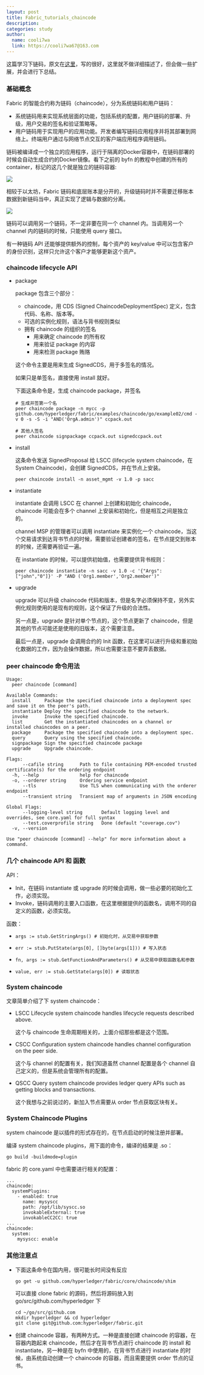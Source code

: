 ```yaml
---
layout: post
title: Fabric_tutorials_chaincode
description:
categories: study
author:
  name: cooli7wa
  link: https://cooli7wa67@163.com
---
```

这篇学习下链码，原文在[这里](https://hyperledger-fabric.readthedocs.io/en/release-1.3/chaincode4ade.html)，写的很好，这里就不做详细描述了，但会做一些扩展，并会进行下总结。

### 基础概念

Fabric 的智能合约称为链码（chaincode），分为系统链码和用户链码：

- 系统链码用来实现系统层面的功能，包括系统的配置，用户链码的部署、升级，用户交易的签名和验证策略等。
- 用户链码用于实现用户的应用功能。开发者编写链码应用程序并将其部署到网络上。终端用户通过与网络节点交互的客户端应用程序调用链码。

链码被编译成一个独立的应用程序，运行于隔离的Docker容器中，在链码部署的时候会自动生成合约的Docker镜像。看下之前的 byfn 的教程中创建的所有的 container，标记的这几个就是独立的链码容器:

![]({{site.baseurl}}/images/md/hyperledger_fabric_tutorials_chaincode_1.png)

相较于以太坊，Fabric 链码和底层账本是分开的，升级链码时并不需要迁移账本数据到新链码当中，真正实现了逻辑与数据的分离。

![]({{site.baseurl}}/images/md/hyperledger_fabric_tutorials_chaincode_0.png)

链码可以调用另一个链码，不一定非要在同一个 channel 内。当调用另一个 channel 内的链码的时候，只能使用 query 接口。

有一种链码 API 还能够提供额外的控制，每个资产的 key/value 中可以包含客户的身份识别，这样只允许这个客户才能够更新这个资产。

### chaincode lifecycle API

- package

  package 包含三个部分：

  - chaincode，用 CDS (Signed ChaincodeDeploymentSpec) 定义，包含代码、名称、版本等。
  - 可选的实例化规则，语法与背书规则类似
  - 拥有 chaincode 的组织的签名
    - 用来确定 chaincode 的所有权
    - 用来验证 package 的内容
    - 用来检测 package 贿赂

  这个命令主要是用来生成 SignedCDS，用于多签名的情况。

  如果只是单签名，直接使用 install 就好。

  下面这条命令是，生成 chaincode package，并签名

  ```
  # 生成并签第一个名
  peer chaincode package -n mycc -p github.com/hyperledger/fabric/examples/chaincode/go/example02/cmd -v 0 -s -S -i "AND('OrgA.admin')" ccpack.out

  # 其他人签名
  peer chaincode signpackage ccpack.out signedccpack.out
  ```

- install

  这条命令发送 SignedProposal 给 LSCC (lifecycle system chaincode，在 System Chaincode)，会创建 SignedCDS，并在节点上安装。

  ```
  peer chaincode install -n asset_mgmt -v 1.0 -p sacc
  ```

- instantiate

  instantiate 会调用 LSCC 在 channel 上创建和初始化 chaincode，chaincode 可能会在多个 channel 上安装和初始化，但是相互之间是独立的。

  channel MSP 的管理者可以调用 instantiate 来实例化一个 chaincode，当这个交易请求到达背书节点的时候，需要验证创建者的签名，在节点提交到账本的时候，还需要再验证一遍。

  在 instantiate 的时候，可以提供初始值，也需要提供背书规则：

  ```
  peer chaincode instantiate -n sacc -v 1.0 -c '{"Args":["john","0"]}' -P "AND ('Org1.member','Org2.member')"
  ```

- upgrade

  upgrade 可以升级 chaincode 代码和版本，但是名字必须保持不变，另外实例化规则使用的是现有的规则，这个保证了升级的合法性。

  另一点是，upgrade 是针对单个节点的，这个节点更新了 chaincode，但是其他的节点可能还是使用的旧版本，这个需要注意。

  最后一点是，upgrade 会调用合约的 Init 函数，在这里可以进行升级和重初始化数据的工作，因为会操作数据，所以也需要注意不要弄丢数据。

### peer chaincode 命令用法

```
Usage:
  peer chaincode [command]

Available Commands:
  install     Package the specified chaincode into a deployment spec and save it on the peer's path.
  instantiate Deploy the specified chaincode to the network.
  invoke      Invoke the specified chaincode.
  list        Get the instantiated chaincodes on a channel or installed chaincodes on a peer.
  package     Package the specified chaincode into a deployment spec.
  query       Query using the specified chaincode.
  signpackage Sign the specified chaincode package
  upgrade     Upgrade chaincode.

Flags:
      --cafile string      Path to file containing PEM-encoded trusted certificate(s) for the ordering endpoint
  -h, --help               help for chaincode
  -o, --orderer string     Ordering service endpoint
      --tls                Use TLS when communicating with the orderer endpoint
      --transient string   Transient map of arguments in JSON encoding

Global Flags:
      --logging-level string       Default logging level and overrides, see core.yaml for full syntax
      --test.coverprofile string   Done (default "coverage.cov")
  -v, --version

Use "peer chaincode [command] --help" for more information about a command.
```

### 几个 chaincode API 和 函数

API：

- Init，在链码 instantiate 或 upgrade 的时候会调用，做一些必要的初始化工作，必须实现。
- Invoke，链码调用的主要入口函数，在这里根据提供的函数名，调用不同的自定义的函数，必须实现。

函数：

- ```
  args := stub.GetStringArgs() # 初始化时，从交易中获取参数
  ```

- ```
  err := stub.PutState(args[0], []byte(args[1])) # 写入状态
  ```

- ```
  fn, args := stub.GetFunctionAndParameters() # 从交易中获取函数名和参数
  ```

- ```
  value, err := stub.GetState(args[0]) # 读取状态
  ```

### System chaincode

文章简单介绍了下 system chaincode：

- LSCC Lifecycle system chaincode handles lifecycle requests described above.

  这个与 chaincode 生命周期相关的，上面介绍那些都是这个范围。

- CSCC Configuration system chaincode handles channel configuration on the peer side.

  这个与 channel 的配置有关，我们知道虽然 channel 配置是各个 channel 自己定义的，但是系统会管理所有的配置。

- QSCC Query system chaincode provides ledger query APIs such as getting blocks and transactions.

  这个我想与之前说过的，新加入节点需要从 order 节点获取区块有关。

### System Chaincode Plugins

system chaincode 是以插件的形式存在的，在节点启动的时候注册并部署。

编译 system chaincode plugins，用下面的命令，编译的结果是 .so：

```
go build -buildmode=plugin
```

fabric 的 core.yaml 中也需要进行相关的配置：

```
...
chaincode:
  systemPlugins:
    - enabled: true
      name: mysyscc
      path: /opt/lib/syscc.so
      invokableExternal: true
      invokableCC2CC: true
...
chaincode:
  system:
    mysyscc: enable
```

### 其他注意点

- 下面这条命令在国内用，很可能长时间没有反应

  ```
  go get -u github.com/hyperledger/fabric/core/chaincode/shim
  ```

  可以直接 clone fabric 的源码，然后将源码放入到 go/src/github.com/hyperledger 下

  ```
  cd ~/go/src/github.com
  mkdir hyperledger && cd hyperledger
  git clone git@github.com:hyperledger/fabric.git
  ```

- 创建 chaincode 容器，有两种方式。一种是直接创建 chaincode 的容器，在容器内跑起来 chaincode，然后才在背书节点进行 chaincode 的 install 和 instantiate，另一种是在 byfn 中使用的，在背书节点进行 instantiate 的时候，由系统自动创建一个 chaincode 的容器，而且需要提供 order 节点的证书。<script type="text/javascript" src="https://cdn.mathjax.org/mathjax/latest/MathJax.js?config=default"></script>
